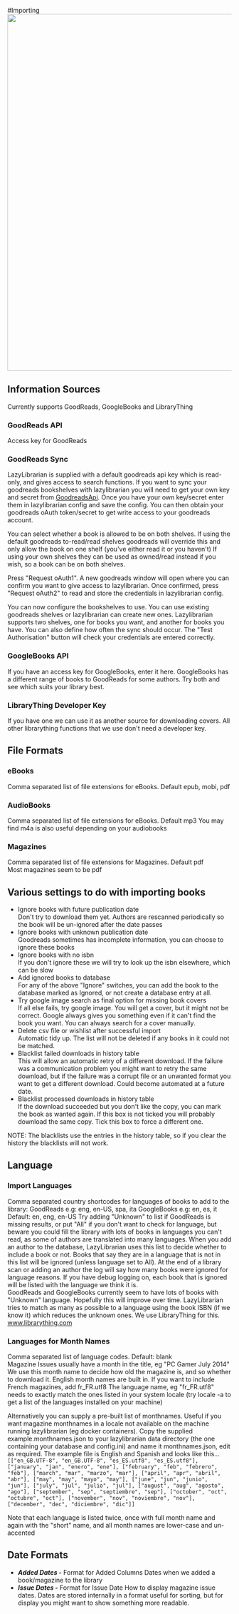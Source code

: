 #Importing
<img src="/assets/screenshots/config_importing.png" width="800">


## Information Sources
Currently supports GoodReads, GoogleBooks and LibraryThing
### GoodReads API
Access key for GoodReads

### GoodReads Sync
LazyLibrarian is supplied with a default goodreads api key which is read-only, and gives access to search functions. If you want to sync your goodreads bookshelves with lazylibrarian you will need to get your own key and secret from [GoodreadsApi](https://www.goodreads.com/api/keys). Once you have your own key/secret enter them in lazylibrarian config and save the config. You can then obtain your goodreads oAuth token/secret to get write access to your goodreads account.

You can select whether a book is allowed to be on both shelves. If using the default goodreads to-read/read shelves goodreads will override this and only allow the book on one shelf (you've either read it or you haven't) If using your own shelves they can be used as owned/read instead if you wish, so a book can be on both shelves.

Press "Request oAuth1". A new goodreads window will open where you can confirm you want to give access to lazylibrarian. Once confirmed, press "Request oAuth2" to read and store the credentials in lazylibrarian config.

You can now configure the bookshelves to use. You can use existing goodreads shelves or lazylibrarian can create new ones. Lazylibrarian supports two shelves, one for books you want, and another for books you have. You can also define how often the sync should occur.  The "Test Authorisation" button will check your credentials are entered correctly.

### GoogleBooks API
If you have an access key for GoogleBooks, enter it here.
GoogleBooks has a different range of books to GoodReads for some authors.
Try both and see which suits your library best.

### LibraryThing Developer Key
If you have one we can use it as another source for downloading covers. All other librarything functions that we use don't need a developer key.

## File Formats
### eBooks
Comma separated list of file extensions for eBooks. Default epub, mobi, pdf
### AudioBooks
Comma separated list of file extensions for eBooks. Default mp3
You may find m4a is also useful depending on your audiobooks
### Magazines
Comma separated list of file extensions for Magazines. Default pdf  
Most magazines seem to be pdf

## Various settings to do with importing books
* Ignore books with future publication date  
Don't try to download them yet. Authors are rescanned periodically so the book will be un-ignored after the date passes
* Ignore books with unknown publication date  
Goodreads sometimes has incomplete information, you can choose to ignore these books
* Ignore books with no isbn  
If you don't ignore these we will try to look up the isbn elsewhere, which can be slow
* Add ignored books to database  
For any of the above "Ignore" switches, you can add the book to the database marked as Ignored, or not create a database entry at all.
* Try google image search as final option for missing book covers  
If all else fails, try google image. You will get a cover, but it might not be correct. Google always gives you something even if it can't find the book you want. You can always search for a cover manually.
* Delete csv file or wishlist after successful import  
Automatic tidy up. The list will not be deleted if any books in it could not be matched.
* Blacklist failed downloads in history table  
This will allow an automatic retry of a different download. If the failure was a communication problem you might want to retry the same download, but if the failure was a corrupt file or an unwanted format you want to get a different download. Could become automated at a future date.
* Blacklist processed downloads in history table  
If the download succeeded but you don't like the copy, you can mark the book as wanted again. If this box is not ticked you will probably download the same copy. Tick this box to force a different one.

NOTE: The blacklists use the entries in the history table, so if you clear the history the blacklists will not work.

## Language
### Import Languages
Comma separated country shortcodes for languages of books to add to the library:
GoodReads e.g: eng, en-US, spa, ita
GoogleBooks e.g: en, es, it
Default: en, eng, en-US
Try adding "Unknown" to list if GoodReads is missing results, or put "All" if you 
don't want to check for language, but beware you could fill the library with lots of
books in languages you can't read, as some of authors are translated into many languages.
When you add an author to the database, LazyLibrarian uses this list to decide whether 
to include a book or not. Books that say they are in a language that is not in this list
will be ignored (unless language set to All). At the end of a library scan or adding an 
author the log will say how many books were ignored for language reasons. If you have debug 
logging on, each book that is ignored will be listed with the language we think it is.  
GoodReads and GoogleBooks currently seem to have lots of books with "Unknown" language.
Hopefully this will improve over time. LazyLibrarian tries to match as many as possible to
a language using the book ISBN (if we know it) which reduces the unknown ones. We use LibraryThing
for this. www.librarything.com

### Languages for Month Names
Comma separated list of language codes. Default: blank  
Magazine Issues usually have a month in the title, eg "PC Gamer July 2014"  
We use this month name to decide how old the magazine is, and so whether to download it.
English month names are built in. If you want to include French magazines, add fr_FR.utf8
The language name, eg "fr_FR.utf8" needs to exactly match the ones listed in your system locale (try locale -a to get a list of the languages installed on your machine) 
   
Alternatively you can supply a pre-built list of monthnames. Useful if you want magazine monthnames in a locale not available on the machine running lazylibrarian (eg docker containers).  Copy the supplied example.monthnames.json to your lazylibrarian data directory (the one containing your database and config.ini) and name it monthnames.json, edit as required. The example file is English and Spanish and looks like this...  
`[["en_GB.UTF-8", "en_GB.UTF-8", "es_ES.utf8", "es_ES.utf8"], ["january", "jan", "enero", "ene"], ["february", "feb", "febrero", "feb"], ["march", "mar", "marzo", "mar"], ["april", "apr", "abril", "abr"], ["may", "may", "mayo", "may"], ["june", "jun", "junio", "jun"], ["july", "jul", "julio", "jul"], ["august", "aug", "agosto", "ago"], ["september", "sep", "septiembre", "sep"], ["october", "oct", "octubre", "oct"], ["november", "nov", "noviembre", "nov"], ["december", "dec", "diciembre", "dic"]]`  
  
Note that each language is listed twice, once with full month name and again with the "short" name, and all month names are lower-case and un-accented 

## Date Formats

* ***Added Dates -*** Format for Added Columns Dates when we added a book/magazine to the library
* ***Issue Dates -*** Format for Issue Date How to display magazine issue dates. Dates are stored internally in a format useful for sorting, but for display you might want to show something more readable. 
